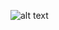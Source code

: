 ![alt text](https://github.com/CorrelateVisuals/Nvidea_CUDA/blob/main/Vector_Addition_Kernel/Nvidea_Nsight_Systems.PNG?raw=true)
